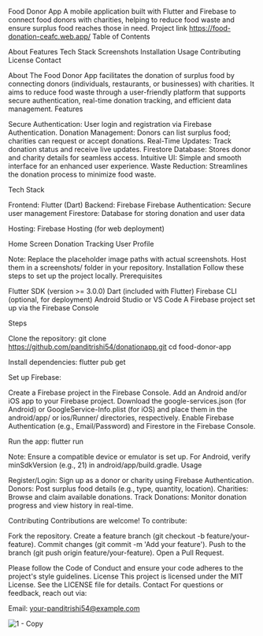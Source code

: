Food Donor App
A mobile application built with Flutter and Firebase to connect food donors with charities, helping to reduce food waste and ensure surplus food reaches those in need.
Project link https://food-donation-ceafc.web.app/
Table of Contents

About
Features
Tech Stack
Screenshots
Installation
Usage
Contributing
License
Contact

About
The Food Donor App facilitates the donation of surplus food by connecting donors (individuals, restaurants, or businesses) with charities. It aims to reduce food waste through a user-friendly platform that supports secure authentication, real-time donation tracking, and efficient data management.
Features

Secure Authentication: User login and registration via Firebase Authentication.
Donation Management: Donors can list surplus food; charities can request or accept donations.
Real-Time Updates: Track donation status and receive live updates.
Firestore Database: Stores donor and charity details for seamless access.
Intuitive UI: Simple and smooth interface for an enhanced user experience.
Waste Reduction: Streamlines the donation process to minimize food waste.

Tech Stack

Frontend: Flutter (Dart)
Backend: Firebase
Firebase Authentication: Secure user management
Firestore: Database for storing donation and user data


Hosting: Firebase Hosting (for web deployment)

Home Screen
Donation Tracking
User Profile

Note: Replace the placeholder image paths with actual screenshots. Host them in a screenshots/ folder in your repository.
Installation
Follow these steps to set up the project locally.
Prerequisites

Flutter SDK (version >= 3.0.0)
Dart (included with Flutter)
Firebase CLI (optional, for deployment)
Android Studio or VS Code
A Firebase project set up via the Firebase Console

Steps

Clone the repository:
git clone https://github.com/panditrishi54/donationapp.git
cd food-donor-app


Install dependencies:
flutter pub get


Set up Firebase:

Create a Firebase project in the Firebase Console.
Add an Android and/or iOS app to your Firebase project.
Download the google-services.json (for Android) or GoogleService-Info.plist (for iOS) and place them in the android/app/ or ios/Runner/ directories, respectively.
Enable Firebase Authentication (e.g., Email/Password) and Firestore in the Firebase Console.

Run the app:
flutter run



Note: Ensure a compatible device or emulator is set up. For Android, verify minSdkVersion (e.g., 21) in android/app/build.gradle.
Usage

Register/Login: Sign up as a donor or charity using Firebase Authentication.
Donors: Post surplus food details (e.g., type, quantity, location).
Charities: Browse and claim available donations.
Track Donations: Monitor donation progress and view history in real-time.

Contributing
Contributions are welcome! To contribute:

Fork the repository.
Create a feature branch (git checkout -b feature/your-feature).
Commit changes (git commit -m 'Add your feature').
Push to the branch (git push origin feature/your-feature).
Open a Pull Request.

Please follow the Code of Conduct and ensure your code adheres to the project's style guidelines.
License
This project is licensed under the MIT License. See the LICENSE file for details.
Contact
For questions or feedback, reach out via:

Email: your-panditrishi54@example.com





![1 - Copy](https://github.com/user-attachments/assets/fcb4f14d-e876-41b0-ad3a-a1866d094e1c)
